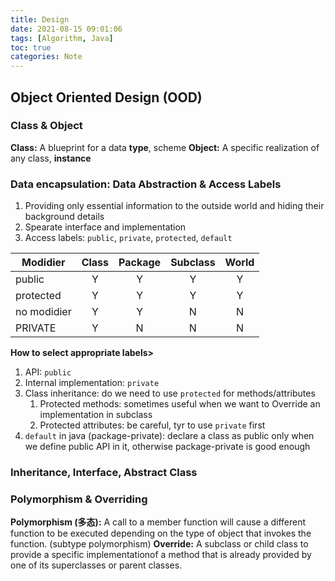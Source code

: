 ```yaml
---
title: Design
date: 2021-08-15 09:01:06
tags: [Algorithm, Java]
toc: true
categories: Note
---
```


## Object Oriented Design (OOD)

### Class & Object

**Class:** A blueprint for a data **type**, scheme
**Object:** A specific realization of any class, **instance**

### Data encapsulation: Data Abstraction & Access Labels

1. Providing only essential information to the outside world and hiding their background details
2. Spearate interface and implementation
3. Access labels: `public`, `private`, `protected`, `default`

| Modidier    | Class | Package | Subclass | World |
| ----------- | :---: | :-----: | :------: | :---: |
| public      |   Y   |    Y    |    Y     |   Y   |
| protected   |   Y   |    Y    |    Y     |   Y   |
| no modidier |   Y   |    Y    |    N     |   N   |
| PRIVATE     |   Y   |    N    |    N     |   N   |

**How to select appropriate labels>**

1. API: `public`
2. Internal implementation: `private`
3. Class inheritance: do we need to use `protected` for methods/attributes
   1. Protected methods: sometimes useful when we want to Override an implementation in subclass
   2. Protected attributes: be careful, tyr to use `private` first
4. `default` in java (package-private): declare a class as public only when we define public API in it, otherwise package-private is good enough

### Inheritance, Interface, Abstract Class

### Polymorphism & Overriding

**Polymorphism (多态):** A call to a member function will cause a different function to be executed depending on the type of object that invokes the function. (subtype polymorphism)
**Override:** A subclass or child class to provide a specific implementationof a method that is already provided by one of its superclasses or parent classes.
